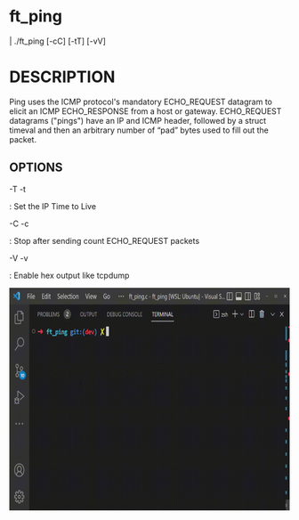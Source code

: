 ft_ping
=======

| ./ft_ping [-cC] [-tT] [-vV]

DESCRIPTION
===========
Ping uses the ICMP protocol's mandatory ECHO_REQUEST datagram to elicit an ICMP ECHO_RESPONSE from a host or gateway. ECHO_REQUEST datagrams ("pings") have an IP and ICMP header, followed by a struct timeval and then an arbitrary number of “pad” bytes used to fill out the packet.

OPTIONS
-------
-T -t

: Set the IP Time to Live

-C -c

: Stop after sending count ECHO_REQUEST packets

-V -v

: Enable hex output like tcpdump

<img src="./doc/example1.gif" alt ="" width = "650" height="400">
